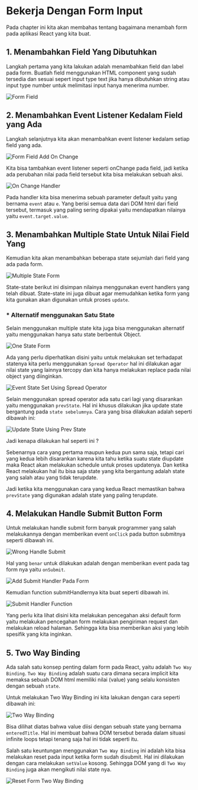 # Bekerja Dengan Form Input

Pada chapter ini kita akan membahas tentang bagaimana menambah form pada aplikasi React yang kita buat.

## 1. Menambahkan Field Yang Dibutuhkan

Langkah pertama yang kita lakukan adalah menambahkan field dan label pada form. Buatlah field menggunakan HTML component yang sudah tersedia dan sesuai sepert input type text jika hanya dibutuhkan string atau input type number untuk melimitasi input hanya menerima number.

![Form Field](../../images/form-field.png)

## 2. Menambahkan Event Listener Kedalam Field yang Ada

Langkah selanjutnya kita akan menambahkan event listener kedalam setiap field yang ada.

![Form Field Add On Change](../../images/form-field-add-onChange.png)

Kita bisa tambahkan event listener seperti onChange pada field, jadi ketika ada perubahan nilai pada field tersebut kita bisa melakukan sebuah aksi.

![On Change Handler](../../images/titleChangeHandler-form.png)

Pada handler kita bisa menerima sebuah parameter default yaitu yang bernama `event` atau `e`. Yang berisi semua data dari DOM html dari field tersebut, termasuk yang paling sering dipakai yaitu mendapatkan nilainya yaitu `event.target.value`.

## 3. Menambahkan Multiple State Untuk Nilai Field Yang

Kemudian kita akan menambahkan beberapa state sejumlah dari field yang ada pada form.

![Multiple State Form](../../images/multiple-state-form.png)

State-state berikut ini disimpan nilainya menggunakan event handlers yang telah dibuat. State-state ini juga dibuat agar memudahkan ketika form yang kita gunakan akan digunakan untuk proses `update`.

### * Alternatif menggunakan Satu State

Selain menggunakan multiple state kita juga bisa menggunakan alternatif yaitu menggunakan hanya satu state berbentuk Object.

![One State Form](../../images/one-state-form.png)

Ada yang perlu diperhatikan disini yaitu untuk melakukan set terhadapat statenya kita perlu menggunakan `Spread Operator` hal ini dilakukan agar nilai state yang lainnya tercopy dan kita hanya melakukan replace pada nilai object yang diinginkan.

![Event State Set Using Spread Operator](../../images/set-state-spread-operator.png)

Selain menggunakan spread operator ada satu cari lagi yang disarankan yaitu menggunakan `prevState`. Hal ini khusus dilakukan jika update state bergantung pada `state sebelumnya`.
Cara yang bisa dilakukan adalah seperti dibawah ini:

![Update State Using Prev State](../../images/update-state-using-prevState.png)

Jadi kenapa dilakukan hal seperti ini ?

Sebenarnya cara yang pertama maupun kedua pun sama saja, tetapi cari yang kedua lebih disarankan karena kita tahu ketika suatu state diupdate maka React akan melakukan schedule untuk proses updatenya. Dan ketika React melakukan hal itu bisa saja state yang kita bergantung adalah state yang salah atau yang tidak terupdate.

Jadi ketika kita menggunakan cara yang kedua React memastikan bahwa `prevState` yang digunakan adalah state yang paling terupdate.

## 4. Melakukan Handle Submit Button Form

Untuk melakukan handle submit form banyak programmer yang salah melakukannya dengan memberikan event `onClick` pada button submitnya seperti dibawah ini.

![Wrong Handle Submit](../../images/wrong-handle-submit.png)

Hal yang `benar` untuk dilakukan adalah dengan memberikan event pada tag form nya yaitu `onSubmit`.

![Add Submit Handler Pada Form](../../images/add-submit-handler-pada-form.png)

Kemudian function submitHandlernya kita buat seperti dibawah ini.

![Submit Handler Function](../../images/submit-handler-function.png)

Yang perlu kita lihat disini kita melakukan pencegahan aksi default form yaitu melakukan pencegahan form melakukan pengiriman request dan melakukan reload halaman. Sehingga kita bisa memberikan aksi yang lebih spesifik yang kita inginkan.

## 5. Two Way Binding

Ada salah satu konsep penting dalam form pada React, yaitu adalah `Two Way Binding`. `Two Way Binding` adalah suatu cara dimana secara implicit kita memaksa sebuah DOM html memiliki nilai (value) yang selalu konsisten dengan sebuah `state`.

Untuk melakukan Two Way Binding ini kita lakukan dengan cara seperti dibawah ini:

![Two Way Binding](../../images/two-way-binding-value.png)

Bisa dilihat diatas bahwa value diisi dengan sebuah state yang bernama `enteredTitle`. Hal ini membuat bahwa DOM tersebut berada dalam situasi infinite loops tetapi tenang saja hal ini tidak seperti itu.

Salah satu keuntungan menggunakan `Two Way Binding` ini adalah kita bisa melakukan reset pada input ketika form sudah disubmit. Hal ini dilakukan dengan cara melakukan `setValue` kosong. Sehingga DOM yang di `Two Way Binding` juga akan mengikuti nilai state nya.

![Reset Form Two Way Binding](../../images/reset-form-two-way-binding.png)








